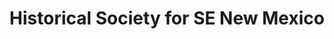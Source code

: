 ---
layout: repo
title: "Historical Society for SE New Mexico"
id: 23955
permalink: repos/23955/
---